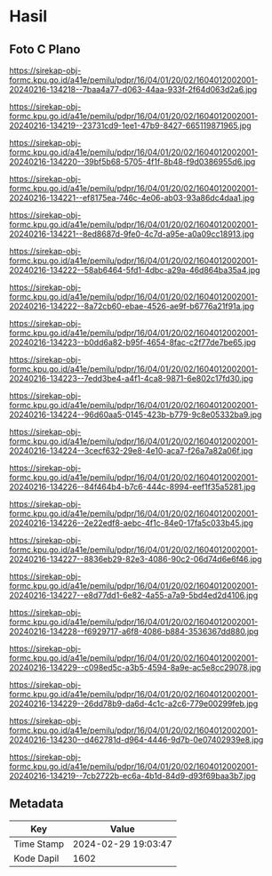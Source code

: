 # Hasil

## Foto C Plano

https://sirekap-obj-formc.kpu.go.id/a41e/pemilu/pdpr/16/04/01/20/02/1604012002001-20240216-134218--7baa4a77-d063-44aa-933f-2f64d063d2a6.jpg

https://sirekap-obj-formc.kpu.go.id/a41e/pemilu/pdpr/16/04/01/20/02/1604012002001-20240216-134219--23731cd9-1ee1-47b9-8427-665119871965.jpg

https://sirekap-obj-formc.kpu.go.id/a41e/pemilu/pdpr/16/04/01/20/02/1604012002001-20240216-134220--39bf5b68-5705-4f1f-8b48-f9d0386955d6.jpg

https://sirekap-obj-formc.kpu.go.id/a41e/pemilu/pdpr/16/04/01/20/02/1604012002001-20240216-134221--ef8175ea-746c-4e06-ab03-93a86dc4daa1.jpg

https://sirekap-obj-formc.kpu.go.id/a41e/pemilu/pdpr/16/04/01/20/02/1604012002001-20240216-134221--8ed8687d-9fe0-4c7d-a95e-a0a09cc18913.jpg

https://sirekap-obj-formc.kpu.go.id/a41e/pemilu/pdpr/16/04/01/20/02/1604012002001-20240216-134222--58ab6464-5fd1-4dbc-a29a-46d864ba35a4.jpg

https://sirekap-obj-formc.kpu.go.id/a41e/pemilu/pdpr/16/04/01/20/02/1604012002001-20240216-134222--8a72cb60-ebae-4526-ae9f-b6776a21f91a.jpg

https://sirekap-obj-formc.kpu.go.id/a41e/pemilu/pdpr/16/04/01/20/02/1604012002001-20240216-134223--b0dd6a82-b95f-4654-8fac-c2f77de7be65.jpg

https://sirekap-obj-formc.kpu.go.id/a41e/pemilu/pdpr/16/04/01/20/02/1604012002001-20240216-134223--7edd3be4-a4f1-4ca8-9871-6e802c17fd30.jpg

https://sirekap-obj-formc.kpu.go.id/a41e/pemilu/pdpr/16/04/01/20/02/1604012002001-20240216-134224--96d60aa5-0145-423b-b779-9c8e05332ba9.jpg

https://sirekap-obj-formc.kpu.go.id/a41e/pemilu/pdpr/16/04/01/20/02/1604012002001-20240216-134224--3cecf632-29e8-4e10-aca7-f26a7a82a06f.jpg

https://sirekap-obj-formc.kpu.go.id/a41e/pemilu/pdpr/16/04/01/20/02/1604012002001-20240216-134226--84f464b4-b7c6-444c-8994-eef1f35a5281.jpg

https://sirekap-obj-formc.kpu.go.id/a41e/pemilu/pdpr/16/04/01/20/02/1604012002001-20240216-134226--2e22edf8-aebc-4f1c-84e0-17fa5c033b45.jpg

https://sirekap-obj-formc.kpu.go.id/a41e/pemilu/pdpr/16/04/01/20/02/1604012002001-20240216-134227--8836eb29-82e3-4086-90c2-06d74d6e6f46.jpg

https://sirekap-obj-formc.kpu.go.id/a41e/pemilu/pdpr/16/04/01/20/02/1604012002001-20240216-134227--e8d77dd1-6e82-4a55-a7a9-5bd4ed2d4106.jpg

https://sirekap-obj-formc.kpu.go.id/a41e/pemilu/pdpr/16/04/01/20/02/1604012002001-20240216-134228--f6929717-a6f8-4086-b884-3536367dd880.jpg

https://sirekap-obj-formc.kpu.go.id/a41e/pemilu/pdpr/16/04/01/20/02/1604012002001-20240216-134229--c098ed5c-a3b5-4594-8a9e-ac5e8cc29078.jpg

https://sirekap-obj-formc.kpu.go.id/a41e/pemilu/pdpr/16/04/01/20/02/1604012002001-20240216-134229--26dd78b9-da6d-4c1c-a2c6-779e00299feb.jpg

https://sirekap-obj-formc.kpu.go.id/a41e/pemilu/pdpr/16/04/01/20/02/1604012002001-20240216-134230--d462781d-d964-4446-9d7b-0e07402939e8.jpg

https://sirekap-obj-formc.kpu.go.id/a41e/pemilu/pdpr/16/04/01/20/02/1604012002001-20240216-134219--7cb2722b-ec6a-4b1d-84d9-d93f69baa3b7.jpg


## Metadata

| Key        | Value               |
| ---------- | ------------------- |
| Time Stamp | 2024-02-29 19:03:47 |
| Kode Dapil | 1602                |



